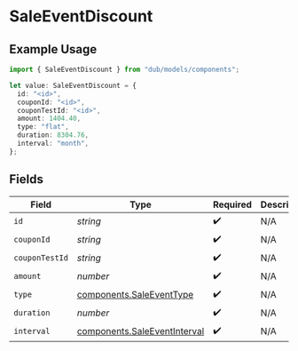# SaleEventDiscount

## Example Usage

```typescript
import { SaleEventDiscount } from "dub/models/components";

let value: SaleEventDiscount = {
  id: "<id>",
  couponId: "<id>",
  couponTestId: "<id>",
  amount: 1404.40,
  type: "flat",
  duration: 8304.76,
  interval: "month",
};
```

## Fields

| Field                                                                        | Type                                                                         | Required                                                                     | Description                                                                  |
| ---------------------------------------------------------------------------- | ---------------------------------------------------------------------------- | ---------------------------------------------------------------------------- | ---------------------------------------------------------------------------- |
| `id`                                                                         | *string*                                                                     | :heavy_check_mark:                                                           | N/A                                                                          |
| `couponId`                                                                   | *string*                                                                     | :heavy_check_mark:                                                           | N/A                                                                          |
| `couponTestId`                                                               | *string*                                                                     | :heavy_check_mark:                                                           | N/A                                                                          |
| `amount`                                                                     | *number*                                                                     | :heavy_check_mark:                                                           | N/A                                                                          |
| `type`                                                                       | [components.SaleEventType](../../models/components/saleeventtype.md)         | :heavy_check_mark:                                                           | N/A                                                                          |
| `duration`                                                                   | *number*                                                                     | :heavy_check_mark:                                                           | N/A                                                                          |
| `interval`                                                                   | [components.SaleEventInterval](../../models/components/saleeventinterval.md) | :heavy_check_mark:                                                           | N/A                                                                          |